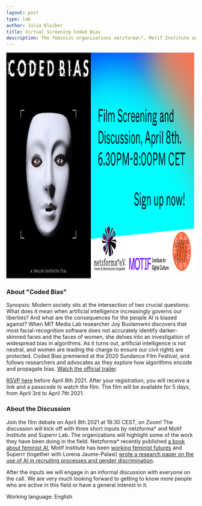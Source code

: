 ```yaml
---
layout: post
type: lab
author: Julia Kloiber
title: Virtual Screening Coded Bias 
description: The feminist organizations netzforma\*, Motif Institute and Superrr Lab are hosting a virtual screening and discussion of the film Coded Bias.
---
```


<img src="/assets/img/blog/codedbias.png" alt="Coded Bias Logo" width="500" height="600">

<p><h3>About "Coded Bias"</h3></p>

Synopsis: Modern society sits at the intersection of two crucial questions: What does it mean when artificial intelligence increasingly governs our liberties? And what are the consequences for the people AI is biased against? When MIT Media Lab researcher Joy Buolamwini discovers that most facial-recognition software does not accurately identify darker-skinned faces and the faces of women, she delves into an investigation of widespread bias in algorithms. As it turns out, artificial intelligence is not neutral, and women are leading the charge to ensure our civil rights are protected.
Coded Bias premiered at the 2020 Sundance Film Festival, and follows researchers and advocates as they explore how algorithms encode and propagate bias. <a href="https://www.youtube.com/watch?v=jZl55PsfZJQ"> Watch the official trailer</a>.

<p><a href="https://us02web.zoom.us/meeting/register/tZErdO-vrD0oGNM36uhdSu-TAVkyb2kKKMwj">RSVP here</a> before April 8th 2021. After your registration, you will receive a link and a passcode to watch the film. The film will be available for 5 days, from April 3rd to April 7th 2021.
</p>

<p><h3>About the Discussion</h3></p>

<p>Join the film debate on April 8th 2021 at 18:30 CEST, on Zoom!
The discussion will kick off with three short inputs by netzforma* and Motif Institute and Superrr Lab.
The organizations will highlight some of the work they have been doing in the field. Netzforma* recently published <a href="http://netzforma.org/wenn-ki-dann-feministisch">a book about feminist AI</a>, Motif Institute has been <a href="https://feministfutures.net/About">working feminist futures</a> and Superrr (together with Lorena Jaume-Palasi) <a href="https://superrr.net/2021/01/26/AI-powered-recruiting.html">wrote a research paper on the use of AI in recruiting processes and gender discrimination</a>.

After the inputs we will engage in an informal discussion with everyone on the call.
We are very much looking forward to getting to know more people who are active in this field or have a general interest in it.</p>

<p>Working language: English</p>

